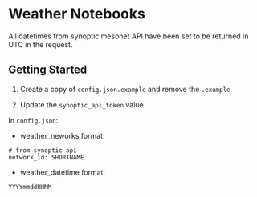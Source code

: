 # Weather Notebooks

All datetimes from synoptic mesonet API have been set to be returned in UTC in the request.

## Getting Started

1. Create a copy of `config.json.example` and remove the `.example`

2. Update the `synoptic_api_token` value

In `config.json`:

- weather_neworks format:

```
# from synoptic api
network_id: SHORTNAME
```

- weather_datetime format:

```
YYYYmmddHHMM
```